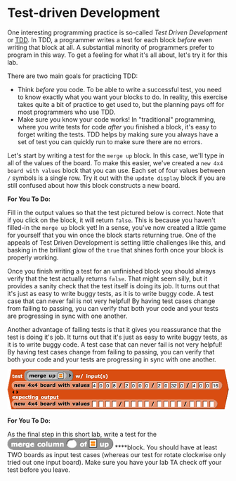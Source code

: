 # Test-driven Development

One interesting programming practice is so-called _Test Driven Development_ or [TDD](http://en.wikipedia.org/wiki/Test-driven_development). In TDD, a programmer writes a test for each block _before_ even writing that block at all. A substantial minority of programmers prefer to program in this way. To get a feeling for what it's all about, let's try it for this lab.

There are two main goals for practicing TDD:

* Think _before_ you code. To be able to write a successful test, you need to know exactly what you want your blocks to do. In reality, this exercise takes quite a bit of practice to get used to, but the planning pays off for most programmers who use TDD.
* Make sure you know your code works! In "traditional" programming, where you write tests for code _after_ you finished a block, it's easy to forget writing the tests. TDD helps by making sure you always have a set of test you can quickly run to make sure there are no errors.

Let's start by writing a test for the `merge up` block. In this case, we'll type in all of the values of the board. To make this easier, we've created a `new 4x4 board with values` block that you can use. Each set of four values between `/` symbols is a single row. Try it out with the `update display` block if you are still confused about how this block constructs a new board.

**For You To Do:**

Fill in the output values so that the test pictured below is correct. Note that if you click on the block, it will return `false`. This is because you haven't filled-in the `merge up` block yet! In a sense, you've now created a little game for yourself that you win once the block starts returning true. One of the appeals of Test Driven Development is setting little challenges like this, and basking in the brilliant glow of the `true` that shines forth once your block is properly working.

Once you finish writing a test for an unfinished block you should always verify that the test actually returns `false`. That might seem silly, but it provides a sanity check that the test itself is doing its job. It turns out that it's just as easy to write buggy tests, as it is to write buggy code. A test case that can never fail is not very helpful! By having test cases change from failing to passing, you can verify that both your code and your tests are progressing in sync with one another.

Another advantage of failing tests is that it gives you reassurance that the test is doing it's job. It turns out that it's just as easy to write buggy tests, as it is to write buggy code. A test case that can never fail is not very helpful! By having test cases change from failing to passing, you can verify that both your code and your tests are progressing in sync with one another.

![](../.gitbook/assets/image%20%28233%29.png)

**For You To Do:**

As the final step in this short lab, write a test for the ![](../.gitbook/assets/image%20%286%29.png) ****block. You should have at least TWO boards as input test cases \(whereas our test for rotate clockwise only tried out one input board\). Make sure you have your lab TA check off your test before you leave.

